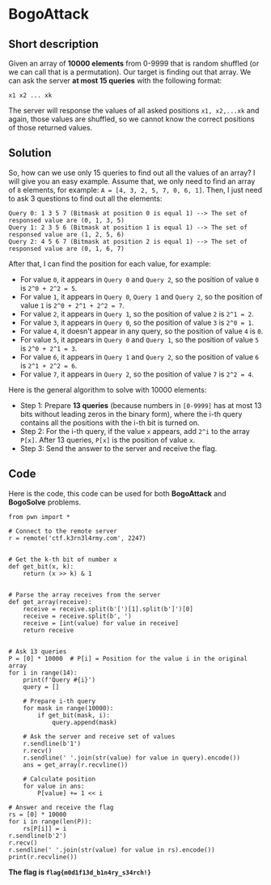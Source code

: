 # BogoAttack
## Short description
Given an array of **10000 elements** from 0-9999 that is random shuffled (or we can call that is a permutation). Our target is finding out that array. We can ask the server **at most 15 queries** with the following format:
```
x1 x2 ... xk
```
The server will response the values of all asked positions `x1, x2,...xk` and again, those values are shuffled, so we cannot know the correct positions of those returned values.

## Solution
So, how can we use only 15 queries to find out all the values of an array? I will give you an easy example.
Assume that, we only need to find an array of `8` elements, for example: `A = [4, 3, 2, 5, 7, 0, 6, 1]`.
Then, I just need to ask 3 questions to find out all the elements:
```
Query 0: 1 3 5 7 (Bitmask at position 0 is equal 1) --> The set of responsed value are (0, 1, 3, 5)
Query 1: 2 3 5 6 (Bitmask at position 1 is equal 1) --> The set of responsed value are (1, 2, 5, 6)
Query 2: 4 5 6 7 (Bitmask at position 2 is equal 1) --> The set of responsed value are (0, 1, 6, 7)
```
After that, I can find the position for each value, for example:
* For value `0`, it appears in `Query 0` and `Query 2`, so the position of value `0` is `2^0 + 2^2 = 5`.
* For value `1`, it appears in `Query 0`, `Query 1` and `Query 2`, so the position of value `1` is `2^0 + 2^1 + 2^2 = 7`.
* For value `2`, it appears in `Query 1`, so the position of value `2` is `2^1 = 2`.
* For value `3`, it appears in `Query 0`, so the position of value `3` is `2^0 = 1`.
* For value `4`, it doesn't appear in any query, so the position of value `4` is `0`.
* For value `5`, it appears in `Query 0` and `Query 1`, so the position of value `5` is `2^0 + 2^1 = 3`.
* For value `6`, it appears in `Query 1` and `Query 2`, so the position of value `6` is `2^1 + 2^2 = 6`.
* For value `7`, it appears in `Query 2`, so the position of value `7` is `2^2 = 4`.

Here is the general algorithm to solve with 10000 elements:
* Step 1: Prepare **13 queries** (because numbers in `[0-9999]` has at most 13 bits without leading zeros in the binary form), where the i-th query contains all the positions with the i-th bit is turned on.
* Step 2: For the i-th query, if the value `x` appears, add `2^i` to the array `P[x]`. After 13 queries, `P[x]` is the position of value `x`.
* Step 3: Send the answer to the server and receive the flag.

## Code
Here is the code, this code can be used for both **BogoAttack** and **BogoSolve** problems.
```
from pwn import *

# Connect to the remote server
r = remote('ctf.k3rn3l4rmy.com', 2247)


# Get the k-th bit of number x
def get_bit(x, k):
    return (x >> k) & 1


# Parse the array receives from the server
def get_array(receive):
    receive = receive.split(b'[')[1].split(b']')[0]
    receive = receive.split(b', ')
    receive = [int(value) for value in receive]
    return receive


# Ask 13 queries
P = [0] * 10000  # P[i] = Position for the value i in the original array
for i in range(14):
    print(f'Query #{i}')
    query = []

    # Prepare i-th query
    for mask in range(10000):
        if get_bit(mask, i):
            query.append(mask)

    # Ask the server and receive set of values
    r.sendline(b'1')
    r.recv()
    r.sendline(' '.join(str(value) for value in query).encode())
    ans = get_array(r.recvline())

    # Calculate position
    for value in ans:
        P[value] += 1 << i

# Answer and receive the flag
rs = [0] * 10000
for i in range(len(P)):
    rs[P[i]] = i
r.sendline(b'2')
r.recv()
r.sendline(' '.join(str(value) for value in rs).encode())
print(r.recvline())

```

**The flag is `flag{m0d1f13d_b1n4ry_s34rch!}`**
